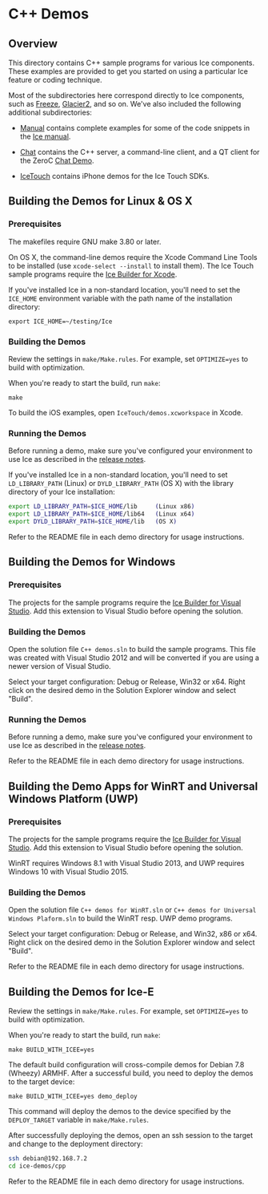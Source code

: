 # C++ Demos

## Overview

This directory contains C++ sample programs for various Ice components. These
examples are provided to get you started on using a particular Ice feature or
coding technique.

Most of the subdirectories here correspond directly to Ice components, such as
[Freeze](./Freeze), [Glacier2](./Glacier2), and so on. We've also included the
following additional subdirectories:

- [Manual](./Manual) contains complete examples for some of the code snippets
in the [Ice manual][1].

- [Chat](./Chat) contains the C++ server, a command-line client,
and a QT client for the ZeroC [Chat Demo][2].

- [IceTouch](./IceTouch) contains iPhone demos for the Ice Touch SDKs.

## Building the Demos for Linux & OS X

### Prerequisites

The makefiles require GNU make 3.80 or later. 

On OS X, the command-line demos require the Xcode Command Line Tools to be
installed (use `xcode-select --install` to install them). The Ice Touch sample
programs require the [Ice Builder for Xcode][3].

If you've installed Ice in a non-standard location, you'll need to set the
`ICE_HOME` environment variable with the path name of the
installation directory:
```
export ICE_HOME=~/testing/Ice
```

### Building the Demos

Review the settings in `make/Make.rules`. For example, set `OPTIMIZE=yes`
to build with optimization.

When you're ready to start the build, run `make`:
```
make
```

To build the iOS examples, open `IceTouch/demos.xcworkspace` in Xcode.

### Running the Demos

Before running a demo, make sure you've configured your environment to use Ice
as described in the [release notes][4].

If you've installed Ice in a non-standard location, you'll need to set
`LD_LIBRARY_PATH` (Linux) or `DYLD_LIBRARY_PATH` (OS X)
with the library directory of your Ice installation:

```bash
export LD_LIBRARY_PATH=$ICE_HOME/lib     (Linux x86)
export LD_LIBRARY_PATH=$ICE_HOME/lib64   (Linux x64)
export DYLD_LIBRARY_PATH=$ICE_HOME/lib   (OS X)
```

Refer to the README file in each demo directory for usage instructions.

## Building the Demos for Windows

### Prerequisites

The projects for the sample programs require the [Ice Builder for Visual Studio][5].
Add this extension to Visual Studio before opening the solution.

### Building the Demos

Open the solution file `C++ demos.sln` to build the sample programs. This file
was created with Visual Studio 2012 and will be converted if you are using a newer
version of Visual Studio.

Select your target configuration: Debug or Release, Win32 or x64. Right click on 
the desired demo in the Solution Explorer window and select "Build".

### Running the Demos

Before running a demo, make sure you've configured your environment to use Ice
as described in the [release notes][3].

Refer to the README file in each demo directory for usage instructions.

## Building the Demo Apps for WinRT and Universal Windows Platform (UWP)

### Prerequisites

The projects for the sample programs require the [Ice Builder for Visual Studio][5].
Add this extension to Visual Studio before opening the solution.

WinRT requires Windows 8.1 with Visual Studio 2013, and UWP requires Windows 10 
with Visual Studio 2015.

### Building the Demos

Open the solution file `C++ demos for WinRT.sln` or `C++ demos for Universal Windows Plaform.sln` 
to build the WinRT resp. UWP demo programs.

Select your target configuration: Debug or Release, and Win32, x86 or x64. 
Right click on the desired demo in the Solution Explorer window and 
select "Build".

Refer to the README file in each demo directory for usage instructions.

## Building the Demos for Ice-E

Review the settings in `make/Make.rules`. For example, set `OPTIMIZE=yes`
to build with optimization.

When you're ready to start the build, run `make`:
```
make BUILD_WITH_ICEE=yes
```

The default build configuration will cross-compile demos for Debian 7.8
(Wheezy) ARMHF. After a successful build, you need to deploy the demos to
the target device:
```
make BUILD_WITH_ICEE=yes demo_deploy
```
    
This command will deploy the demos to the device specified by the 
`DEPLOY_TARGET` variable in `make/Make.rules`.

After successfully deploying the demos, open an ssh session to the target
and change to the deployment directory:

```bash
ssh debian@192.168.7.2
cd ice-demos/cpp
```
    
Refer to the README file in each demo directory for usage instructions.

[1]: https://doc.zeroc.com/display/Ice36/Ice+Manual
[2]: https://zeroc.com/chat/index.html
[3]: https://github.com/zeroc-ice/ice-builder-xcode
[4]: https://doc.zeroc.com/display/Ice36/Ice+Release+Notes
[5]: https://github.com/zeroc-ice/ice-builder-visualstudio
